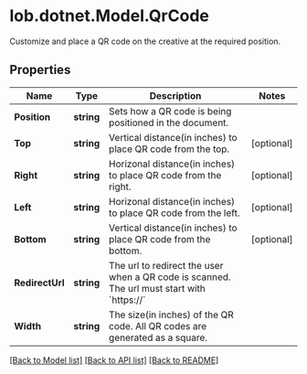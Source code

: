 # lob.dotnet.Model.QrCode
Customize and place a QR code on the creative at the required position.

## Properties

Name | Type | Description | Notes
------------ | ------------- | ------------- | -------------
**Position** | **string** | Sets how a QR code is being positioned in the document. | 
**Top** | **string** | Vertical distance(in inches) to place QR code from the top. | [optional] 
**Right** | **string** | Horizonal distance(in inches) to place QR code from the right. | [optional] 
**Left** | **string** | Horizonal distance(in inches) to place QR code from the left. | [optional] 
**Bottom** | **string** | Vertical distance(in inches) to place QR code from the bottom. | [optional] 
**RedirectUrl** | **string** | The url to redirect the user when a QR code is scanned. The url must start with &#x60;https://&#x60; | 
**Width** | **string** | The size(in inches) of the QR code. All QR codes are generated as a square. | 

[[Back to Model list]](../README.md#documentation-for-models) [[Back to API list]](../README.md#documentation-for-api-endpoints) [[Back to README]](../README.md)


